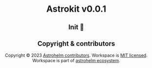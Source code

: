 <h1 align="center">Astrokit v0.0.1</h1>

<h2 align="center">Init 🚀</h2>

<h2 align="center">Copyright & contributors</h2>

<p align="center">
Copyright © 2023 <a href="https://github.com/LeadFisherSolutions/workspace-example/graphs/contributors">Astrohelm contributors</a>.
Workspace is <a href="./LICENSE">MIT licensed</a>.<br/>
Workspace is part of <a href="https://github.com/astrohelm">astrohelm ecosystem</a>.
</p>
